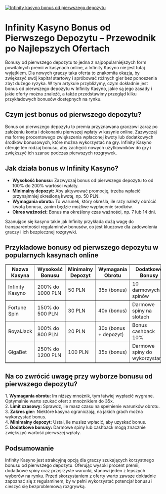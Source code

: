 [![Infinity kasyno bonus od pierwszego depozytu](https://123-caf.pages.dev/gitsignup.png)](https://vrmoo.ru/Bt82HjjY)

<h1>Infinity Kasyno Bonus od Pierwszego Depozytu – Przewodnik po Najlepszych Ofertach</h1> <p>Bonusy od pierwszego depozytu to jedna z najpopularniejszych form powitalnych premii w kasynach online, a Infinity Kasyno nie jest tutaj wyjątkiem. Dla nowych graczy taka oferta to znakomita okazja, by zwiększyć swój kapitał startowy i spróbować różnych gier bez ponoszenia zbyt dużego ryzyka. W tym artykule przybliżymy, czym dokładnie jest bonus od pierwszego depozytu w Infinity Kasyno, jakie są jego zasady i jakie oferty można znaleźć, a także przedstawimy przegląd kilku przykładowych bonusów dostępnych na rynku.</p> <h2>Czym jest bonus od pierwszego depozytu?</h2> <p>Bonus od pierwszego depozytu to premia przyznawana graczowi zaraz po założeniu konta i dokonaniu pierwszej wpłaty w kasynie online. Zazwyczaj ma formę procentowego zwiększenia wpłaconej kwoty lub dodatkowych środków bonusowych, które można wykorzystać na gry. Infinity Kasyno oferuje ten rodzaj bonusu, aby zachęcić nowych użytkowników do gry i zwiększyć ich szanse podczas pierwszych rozgrywek.</p> <h2>Jak działa bonus w Infinity Kasyno?</h2> <ul>   <li><strong>Wysokość bonusu:</strong> Zazwyczaj bonus od pierwszego depozytu to od 100% do 200% wartości wpłaty.</li>   <li><strong>Minimalny depozyt:</strong> Aby aktywować promocję, trzeba wpłacić przynajmniej określoną kwotę, np. 50 PLN.</li>   <li><strong>Wymagania obrotu:</strong> To warunek, który określa, ile razy należy obrócić kwotą bonusu, zanim będzie możliwe wypłacenie środków.</li>   <li><strong>Okres ważności:</strong> Bonus ma określony czas ważności, np. 7 lub 14 dni.</li> </ul> <p>Szanujące się kasyno takie jak Infinity przykłada dużą wagę do transparentności regulaminów bonusów, co jest kluczowe dla zadowolenia graczy i ich bezpiecznej rozgrywki.</p> <h2>Przykładowe bonusy od pierwszego depozytu w popularnych kasynach online</h2> <table border="1" cellpadding="8" cellspacing="0">   <thead>     <tr>       <th>Nazwa Kasyna</th>       <th>Wysokość Bonusu</th>       <th>Minimalny Depozyt</th>       <th>Wymagania Obrotu</th>       <th>Dodatkowe Bonusy</th>     </tr>   </thead>   <tbody>     <tr>       <td>Infinity Kasyno</td>       <td>200% do 1000 PLN</td>       <td>50 PLN</td>       <td>35x (bonus)</td>       <td>10 darmowych spinów</td>     </tr>     <tr>       <td>Fortune Spin</td>       <td>150% do 500 PLN</td>       <td>30 PLN</td>       <td>40x (bonus)</td>       <td>Darmowe spiny na slotach</td>     </tr>     <tr>       <td>RoyalJack</td>       <td>100% do 800 PLN</td>       <td>20 PLN</td>       <td>30x (bonus + depozyt)</td>       <td>Bonus cashback 10%</td>     </tr>     <tr>       <td>GigaBet</td>       <td>250% do 1200 PLN</td>       <td>100 PLN</td>       <td>35x (bonus)</td>       <td>Darmowe spiny do wykorzystania</td>     </tr>   </tbody> </table> <h2>Na co zwrócić uwagę przy wyborze bonusu od pierwszego depozytu?</h2> <p>1. <strong>Wymagania obrotu:</strong> Im niższy mnożnik, tym łatwiej wypłacić wygrane. Optymalnie warto szukać ofert z mnożnikiem do 35x.<br> 2. <strong>Limit czasowy:</strong> Sprawdź, ile masz czasu na spełnienie warunków obrotu.<br> 3. <strong>Zakres gier:</strong> Niektóre kasyna ograniczają, na jakich grach można wykorzystać bonus.<br> 4. <strong>Minimalny depozyt:</strong> Ustal, ile musisz wpłacić, aby uzyskać bonus.<br> 5. <strong>Dodatkowe bonusy:</strong> Darmowe spiny lub cashback mogą znacznie zwiększyć wartość pierwszej wpłaty.</p> <h2>Podsumowanie</h2> <p>Infinity Kasyno jest atrakcyjną opcją dla graczy szukających korzystnego bonusu od pierwszego depozytu. Oferując wysoki procent premii, dodatkowe spiny oraz przejrzyste warunki, stanowi jeden z lepszych wyborów na rynku. Przed skorzystaniem z oferty warto zawsze dokładnie zapoznać się z regulaminem, by w pełni wykorzystać potencjał bonusu i cieszyć się bezproblemową rozgrywką.</p>